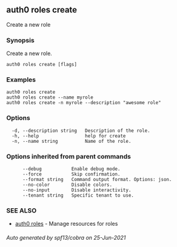 ## auth0 roles create

Create a new role

### Synopsis

Create a new role.

```
auth0 roles create [flags]
```

### Examples

```
auth0 roles create
auth0 roles create --name myrole
auth0 roles create -n myrole --description "awesome role"
```

### Options

```
  -d, --description string   Description of the role.
  -h, --help                 help for create
  -n, --name string          Name of the role.
```

### Options inherited from parent commands

```
      --debug           Enable debug mode.
      --force           Skip confirmation.
      --format string   Command output format. Options: json.
      --no-color        Disable colors.
      --no-input        Disable interactivity.
      --tenant string   Specific tenant to use.
```

### SEE ALSO

* [auth0 roles](auth0_roles.md)	 - Manage resources for roles

###### Auto generated by spf13/cobra on 25-Jun-2021
